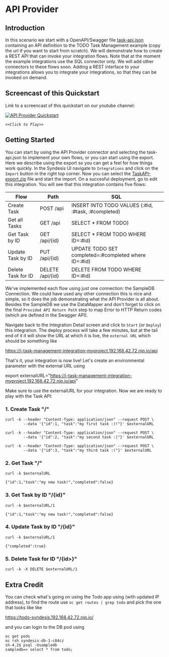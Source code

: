 # API Provider

## Introduction
In this scenario we start with a OpenAPI/Swagger file [task-api.json](task-api.json?raw=true) containing an API definition to the TODO Task Management example (copy the url if you want to start from scratch). We will demonstrate how to create a REST API that can invoke your integration flows. Note that at the moment the example integrations use the SQL connector only. We will add other connectors to these flows soon. Adding a REST interface to your integrations allows you to integrate your integrations, so that they can be invoked on demand.


## Screencast of this Quickstart

Link to a screencast of this quickstart on our youtube channel:

[![API Provider Quickstart](https://img.youtube.com/vi/RAa1qy3WnWQ/0.jpg)](https://youtu.be/RAa1qy3WnWQ)

*`<<Click to Play>>`*


## Getting Started

You can start by using the API Provider connector and selecting the task-api.json to implement your own flows, or you can start using the export. Here we describe using the export so you can get a feel for how things work quickly. In the Syndesis UI navigate to `Integrations` and click on the `Import` button in the right top corner. Now you can select the [TaskAPI-export.zip](TaskAPI-export.zip?raw=true) file and start the import. On a succesful deployment, go to edit this integration. You will see that this integration contains five flows:

| Flow               | Path             | SQL |
|--------------------|------------------|-----|
| Create Task        | POST /api        | INSERT INTO TODO  VALUES (:#id, :#task, :#completed) |
| Get all Tasks      | GET /api         | SELECT * FROM TODO) |
| Get Task by ID     | GET /api/{id}    | SELECT * FROM TODO WHERE ID=:#id) |
| Update Task by ID  | PUT /api/{id}    | UPDATE TODO SET completed=:#completed where ID=:#id) |
| Delete Task for ID | DELETE /api/{id} | DELETE FROM TODO WHERE ID=:#id) |
  
We've implemented each flow using just one connection: the SampleDB Connection. We could have used any other connection this is nice and simple, so it does the job demonstrating what the API Provider is all about. Besides the SampleDB we use the DataMapper and don't forget to click on the final `Provided API Return Path` step to map Error to HTTP Return codes (which are defined in the Swagger API).

Navigate back to the Integration Detail screen and click to `Start` (or `Deploy`) this integration. The deploy process will take a few minutes, but at the tail end of it it will show the URL at which it is live, the `external URL` which should be something like 

https://i-task-management-integration-myproject.192.168.42.72.nip.io/api

That's it, your integration is now live! Let's create an environmental parameter with the external URL using

export externalURL="https://i-task-management-integration-myproject.192.168.42.72.nip.io/api"

Make sure to use the externalURL for your integration. Now we are ready to play with the Task API:

### 1. Create Task "/" 

```
curl -k --header "Content-Type: application/json" --request POST \
        --data '{"id":1, "task":"my first task :)!"}' $externalURL
        
curl -k --header "Content-Type: application/json" --request POST \
        --data '{"id":2, "task":"my second task :|"}' $externalURL
        
curl -k --header "Content-Type: application/json" --request POST \
        --data '{"id":3, "task":"my third task :("}' $externalURL

```

### 2. Get Task "/" 

```
curl -k $externalURL

{"id":1,"task":"my new task!","completed":false}
```

### 3. Get Task by ID "/{id}"

```
curl -k $externalURL/1 

{"id":1,"task":"my new task!","completed":false}
```
 
### 4. Update Task by ID "/{id}" 

```
curl -k $externalURL/1 

{"completed":true}
```

### 5. Delete Task for ID "/{id>}" 

```
curl -k -X DELETE $externalURL/1
```

## Extra Credit

You can check what's going on using the Todo app using (with updated IP address), to find the route use `oc get routes | grep todo` and pick the one that looks like like

https://todo-syndesis.192.168.42.72.nip.io/

and you can login to the DB pod using

```
oc get pods
oc rsh syndesis-db-1-c84cz 
sh-4.2$ psql -Usampledb
sampledb=> select * from todo;
```
